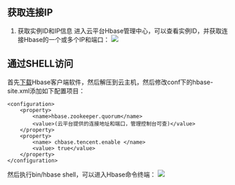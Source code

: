 ##  获取连接IP

1)	获取实例ID和IP信息	
进入云平台Hbase管理中心，可以查看实例ID，并获取连接Hbase的一个或多个IP和端口：
![](https://mccdn.qcloud.com/static/img/14a8f475ffafe4c4cefdd84fe1737517/shili.png)

##  通过SHELL访问
首先[下载](http://hbase-10010986.cos.myqcloud.com/hbase-1.1.3-bin.tar.gz)Hbase客户端软件，然后解压到云主机，然后修改conf下的hbase-site.xml添加如下配置项目：
```
<configuration>
	<property>
        <name>hbase.zookeeper.quorum</name>
        <value>(云平台提供的连接地址和端口，管理控制台可查)</value>
	</property>
	<property>
        <name> chbase.tencent.enable </name>
        <value> true</value>
	</property>
</configuration>

```


然后执行bin/hbase shell，可以进入Hbase命令终端：
![](https://mccdn.qcloud.com/static/img/1f97f2910f995e90c0061e8c017a3f36/image.png)






